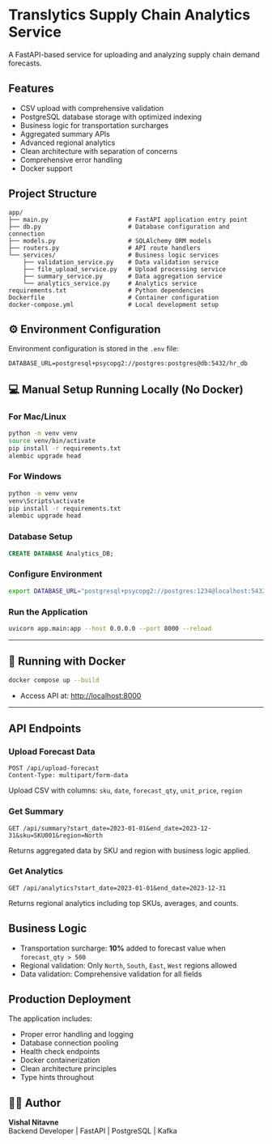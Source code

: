 # Translytics Supply Chain Analytics Service

A FastAPI-based service for uploading and analyzing supply chain demand forecasts.

## Features

- CSV upload with comprehensive validation
- PostgreSQL database storage with optimized indexing
- Business logic for transportation surcharges
- Aggregated summary APIs
- Advanced regional analytics
- Clean architecture with separation of concerns
- Comprehensive error handling
- Docker support

## Project Structure

```
app/
├── main.py                      # FastAPI application entry point
├── db.py                        # Database configuration and connection
├── models.py                    # SQLAlchemy ORM models
├── routers.py                   # API route handlers
└── services/                    # Business logic services
    ├── validation_service.py    # Data validation service
    ├── file_upload_service.py   # Upload processing service
    ├── summary_service.py       # Data aggregation service
    └── analytics_service.py     # Analytics service
requirements.txt                 # Python dependencies
Dockerfile                       # Container configuration
docker-compose.yml               # Local development setup
```

## ⚙️ Environment Configuration

Environment configuration is stored in the `.env` file:

```env
DATABASE_URL=postgresql+psycopg2://postgres:postgres@db:5432/hr_db
```

## 💻 Manual Setup Running Locally (No Docker)

### For Mac/Linux
```bash
python -m venv venv
source venv/bin/activate
pip install -r requirements.txt
alembic upgrade head
```

### For Windows
```bash
python -m venv venv
venv\Scripts\activate
pip install -r requirements.txt
alembic upgrade head
```

### Database Setup
```sql
CREATE DATABASE Analytics_DB;
```

### Configure Environment
```bash
export DATABASE_URL="postgresql+psycopg2://postgres:1234@localhost:5432/Analytics_DB"
```

### Run the Application
```bash
uvicorn app.main:app --host 0.0.0.0 --port 8000 --reload
```

---

## 🐳 Running with Docker

```bash
docker compose up --build
```

- Access API at: [http://localhost:8000](http://localhost:8000)

---

## API Endpoints

### Upload Forecast Data
```
POST /api/upload-forecast
Content-Type: multipart/form-data
```
Upload CSV with columns: `sku`, `date`, `forecast_qty`, `unit_price`, `region`

### Get Summary
```
GET /api/summary?start_date=2023-01-01&end_date=2023-12-31&sku=SKU001&region=North
```
Returns aggregated data by SKU and region with business logic applied.

### Get Analytics
```
GET /api/analytics?start_date=2023-01-01&end_date=2023-12-31
```
Returns regional analytics including top SKUs, averages, and counts.

## Business Logic

- Transportation surcharge: **10%** added to forecast value when `forecast_qty > 500`
- Regional validation: Only `North`, `South`, `East`, `West` regions allowed
- Data validation: Comprehensive validation for all fields

## Production Deployment

The application includes:
- Proper error handling and logging
- Database connection pooling
- Health check endpoints
- Docker containerization
- Clean architecture principles
- Type hints throughout


## 🧑‍💻 Author

**Vishal Nitavne**  
Backend Developer | FastAPI | PostgreSQL | Kafka

